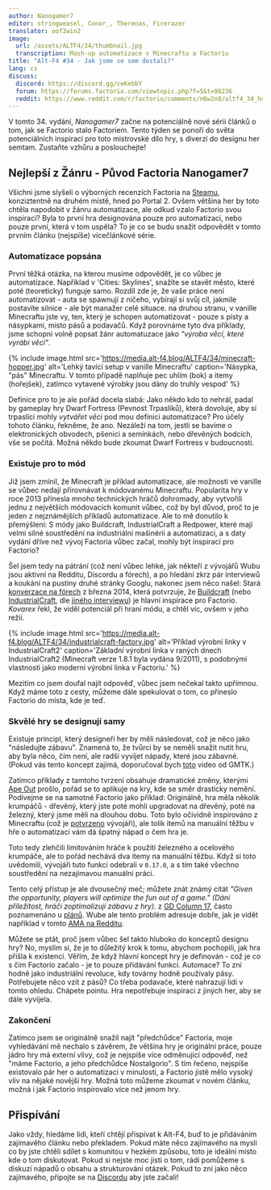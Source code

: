 ```yaml
---
author: Nanogamer7
editor: stringweasel, Conor_, Therenas, Firerazer
translator: oof2win2
image:
  url: /assets/ALTF4/34/thumbnail.jpg
  transcription: Mash-up automatizace v Minecraftu a Factoriu
title: "Alt-F4 #34 - Jak jsme se sem dostali?"
lang: cs
discuss:
  discord: https://discord.gg/ceKebbY
  forum: https://forums.factorio.com/viewtopic.php?f=5&t=98236
  reddit: https://www.reddit.com/r/factorio/comments/n6w2n8/altf4_34_how_did_we_get_here/
---
```


V tomto 34. vydání, *Nanogamer7* začne na potenciálně nové sérii článků o tom, jak se Factorio stalo Factoriem. Tento týden se ponoří do světa potenciálních inspirací pro toto mistrovské dílo hry, s diverzí do designu her semtam. Zustaňte vzhůru a poslouchejte!


## Nejlepší z Žánru - Původ Factoria <author>Nanogamer7</author>

Všichni jsme slyšeli o výborných recenzích Factoria na [Steamu](https://steamdb.info/stats/gameratings/), konziztentně na druhém místě, hned po Portal 2. Ovšem většina her by toto chtěla napodobit v žánru automatizace, ale odkud vzalo Factorio svou inspiraci? Byla to první hra designována pouze pro automatizaci, nebo pouze první, která v tom uspěla? To je co se budu snažit odpovědět v tomto prvním článku  (nejspíše) vícečlánkové série.

### Automatizace popsána

První těžká otázka, na kterou musíme odpovědět, je co vůbec je automatizace. Například v 'Cities: Skylines', snažíte se stavět město, které poté (teoreticky) funguje samo. Rozdíl zde je, že vaše práce není automatizovat - auta se spawnují z ničeho, vybírají si svůj cíl, jakmile postavíte silnice - ale být manažer celé situace. na druhou stranu, v vanille Minecraftu jste vy, ten, který je schopen automatizovat - pouze s písty a násypkami, místo pásů a podavačů.  Když porovnáme tyto dva příklady, jsme schopni volně popsat žánr automatuzace jako *"výroba věcí, které vyrábí věci"*.

{% include image.html src='https://media.alt-f4.blog/ALTF4/34/minecraft-hopper.jpg' alt='Lehký tavící setup v vanille Minecraftu' caption='Násypka, "pás" Minecraftu. V tomto případě naplňuje pec uhlím (bok) a itemy (hořejšek), zatímco vytavené výrobky jsou dány do truhly vespod' %}

Definice pro to je ale pořád docela slabá: Jako někdo kdo to nehrál, padal by gameplay hry Dwarf Fortress (Pevnost Trpaslíků), která dovoluje, aby si trpaslíci mohly *vytvářet věci* pod mou definici automatizace? Pro účely tohoto článku, řekněme, že ano. Nezáleží na tom, jestli se bavíme o elektronických obvodech, pšenici a semínkách, nebo dřevěných bodcích, vše se počítá. Možná někdo bude zkoumat Dwarf Fortress v budoucnosti.

### Existuje pro to mód

Již jsem zmínil, že Minecraft je příklad automatizace, ale možnosti ve vanille se vůbec nedají přirovnávat k módovanému Minecraftu. Popularita hry v roce 2013 přinesla mnoho technických hráčů dohromady, aby vytvořili jednu z největších módovacích komunit vůbec, což by byl důvod, proč to je jeden z nejznámějších příkladů automatizace. Ale to mě donutilo k přemýšlení: S módy jako Buildcraft, IndustrialCraft a Redpower, které mají velmi silné soustředění na industriální mašinérii a automatizaci, a s daty vydání dříve než vývoj Factoria vůbec začal, mohly být inspirací pro Factorio?

Šel jsem tedy na pátrání (což není vůbec lehké, jak někteří z vývojářů Wubu jsou aktivní na Redditu, Discordu a fórech), a po hledání zkrz pár interviewů a koukání na pustiny druhé stránky Googlu, nakonec jsem něco našel: Stará [konverzace na fórech](https://forums.factorio.com/viewtopic.php?f=5&t=3026) z března 2014, která potvrzuje, že [Buildcraft](https://sourceforge.net/projects/buildcraft/) (nebo [IndustrialCraft](https://www.industrial-craft.net/), dle [jiného interviewu](https://youtu.be/zdttvM3dwPk?t=77)) je hlavní inspirace pro Factorio. *Kovarex* řekl, že viděl potenciál při hraní módu, a chtěl víc, ovšem v jeho režii.

{% include image.html src='https://media.alt-f4.blog/ALTF4/34/industrialcraft-factory.jpg' alt='Příklad výrobní linky v IndustrialCraft2' caption='Základní výrobní linka v raných dnech IndustrialCraft2 (Minecraft verze 1.8.1 byla vydána 9/2011), s podobnými vlastnosti jako moderní výrobní linka v Factoriu.' %}

Mezitím co jsem doufal najít odpověď, vůbec jsem nečekal takto upřímnou. Když máme toto z cesty, můžeme dále spekulovat o tom, co přineslo Factorio do místa, kde je teď.

### Skvělé hry se designují samy

Existuje principl, který designeři her by měli následovat, což je něco jako "následujte zábavu". Znamená to, že tvůrci by se neměli snažit nutit hru, aby byla něco, čím není, ale radši vyvíjet nápady, které jsou zábavné. (Pokud vás tento koncept zajímá, doporučoval bych [toto](https://youtu.be/kMDe7_YwVKI) video od GMTK.)

Zatímco příklady z tamtoho tvrzení obsahuje dramatické změny, kterými [Ape Out](https://en.wikipedia.org/wiki/Ape_Out) prošlo, pořád se to aplikuje na kry, kde se směr drasticky nemění. Podívejme se na samotné Factorio jako příklad: Originálně, hra měla několik krumpáčů - dřevěný, který jste poté mohli upgradovat na dřevěný, poté na železný, který jsme měli na dlouhou dobu. Toto bylo očividně inspirováno z Minecraftu (což je [potvrzeno](factorio.com/blog/post/fff-266) vývojáři), ale tolik itemů na manuální těžbu v hře o automatizaci vám dá špatný nápad o čem hra je.

Toto tedy zlehčili limitováním hráče k použití železného a ocelového krumpáče, ale to pořád nechává dva itemy na manuální těžbu. Když si toto uvědomili, vývojáři tuto funkci odebrali v `0.17.0`, a s tím také všechno soustředění na nezajímavou manuální práci.

Tento celý přístup je ale dvousečný meč; můžete znát známý citát *"Given the opportunity, players will optimize the fun out of a game." (Dáni příležitost, hráči zoptimalizují zábavu z hry)*. z [GD Column 17](https://www.designer-notes.com/?p=369), často poznamenáno u [plánů](https://alt-f4.blog/ALTF4-22/). Wube ale tento problém adresuje dobře, jak je vidět například v tomto [AMA na Redditu](https://www.reddit.com/r/factorio/comments/in5d3i/developer_technicaloriented_ama/g45ay4e/).

Můžete se ptát, proč jsem vůbec šel takto hluboko do konceptů designu hry? No, myslím si, že je to důležitý krok k tomu, abychom pochopili, jak hra přišla k existenci. Věřím, že když hlavní koncept hry je definován - což je co s čím Factorio začalo - je to pouze přidávání funkcí. Automace? To zní hodně jako industriální revoluce, kdy továrny hodně používaly pásy. Potřebujete něco vzít z pásů? Co třeba podavače, které nahrazují lidi v tomto ohledu. Chápete pointu. Hra nepotřebuje inspiraci z jiných her, aby se dále vyvíjela.

### Zakončení

Zatímco jsem se originálně snažil najít "předchůdce" Factoria, moje vyhledávání mě nechalo s závěrem, že většina hry je originální práce, pouze jádro hry má externí vlivy, což je nejspíše více odměnující odpověď, než "máme Factorio, a jeho předchůdce Nostalgorio". S tím řečeno, nejspíše existovalo pár her o automatizaci v minulosti, a Factorio jistě mělo vysoký vliv na nějaké novější hry. Možná toto můžeme zkoumat v novém článku, možná i jak Factorio inspirovalo více než jenom hry.

## Přispívání

Jako vždy, hledáme lidi, kteří chtějí přispívat k Alt-F4, buď to je přidáváním zajímavěho článku nebo překladem. Pokud máte něco zajímavého na mysli co by jste chtěli sdílet s komunitou v hezkém způsobu, toto je ideální místo kde o tom diskutovat. Pokud si nejste moc jisti o tom, rádi pomůžeme s diskuzí nápadů o obsahu a strukturování otázek. Pokud to zní jako něco zajímavého, připojte se na [Discordu](https://discord.gg/nxnCFkb) aby jste začali!